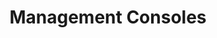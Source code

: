 ---
title: Management Consoles
layout: questions
parent: Questions
grand_parent: CompTIA A+ 220-1102 (Core 2)
permalink: /education/comptia/a-plus/core-two/questions/management-consoles/
questions:
    - question: "You are supporting a user who has installed a vendor keyboard driver. The keyboard no longer functions correctly. Under Windows 10, what are the steps to revert to the previous driver?"
      answer: ""
    - question: "You are troubleshooting an issue with a wireless adapter. When you open Device Manager, you find the device's icon is shown with a down arrow superimposed. What does this mean, and why might this configuration have been imposed?"
      answer: ""
    - question: "If a single physical disk is divided into three partitions, how many different file systems can be supported?"
      answer: ""
    - question: "True or false? The dfrgui.exe utility should be disabled if Windows is installed to an SSD."
      answer: ""
    - question: "In Windows, what is the difference between the boot partition and the system partition?"
      answer: ""
---